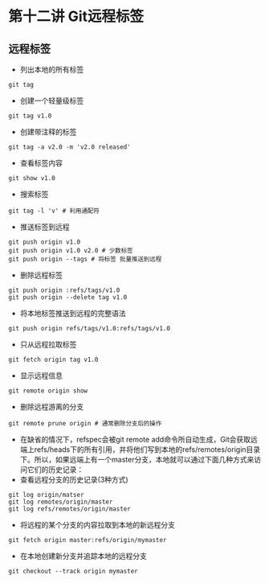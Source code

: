 # 第十二讲  Git远程标签  
## 远程标签
- 列出本地的所有标签
```
git tag
```
- 创建一个轻量级标签
```
git tag v1.0
```
- 创建带注释的标签
```
git tag -a v2.0 -m 'v2.0 released'
```
- 查看标签内容
```
git show v1.0
```
- 搜索标签
```
git tag -l 'v' # 利用通配符
```
- 推送标签到远程
```
git push origin v1.0
git push origin v1.0 v2.0 # 少数标签
git push origin --tags # 将标签 批量推送到远程
```
- 删除远程标签
```
git push origin :refs/tags/v1.0
git push origin --delete tag v1.0
```
- 将本地标签推送到远程的完整语法
```
git push origin refs/tags/v1.0:refs/tags/v1.0
```
- 只从远程拉取标签
```
git fetch origin tag v1.0
```
- 显示远程信息
```
git remote origin show
```
- 删除远程游离的分支
```
git remote prune origin # 通常删除分支后的操作
```
- 在缺省的情况下，refspec会被git remote add命令所自动生成，Git会获取远端上refs/heads下的所有引用，并将他们写到本地的refs/remotes/origin目录下。所以，如果远端上有一个master分支，本地就可以通过下面几种方式来访问它们的历史记录：
- 查看远程分支的历史记录(3种方式)
```
git log origin/matser
git log remotes/origin/master
git log refs/remotes/origin/master
```
- 将远程的某个分支的内容拉取到本地的新远程分支
```
git fetch origin master:refs/origin/mymaster
```
- 在本地创建新分支并追踪本地的远程分支
```
git checkout --track origin mymaster
```

